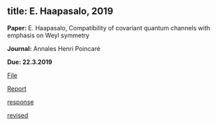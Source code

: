 title: E. Haapasalo,  2019
---

**Paper:** E. Haapasalo, Compatibility of covariant quantum channels with emphasis on Weyl symmetry

**Journal:** Annales Henri Poincaré

**Due: 22.3.2019**


[File](haapasalo2019/file.pdf)

[Report](haapasalo2019/report.pdf)

[response](haapasalo2019/response.pdf)

[revised](haapasalo2019/revised.pdf)



